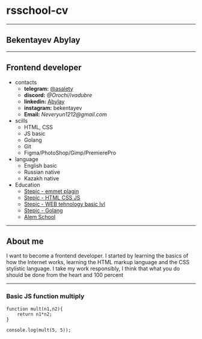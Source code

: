 # rsschool-cv

---

## Bekentayev Abylay

---

## Frontend developer

- contacts
    - **telegram:** [@asalety](https://t.me/asalety)
    - **discord:** _@Orochi/ivadubre_
    - **linkedin:** [Abylay](https://www.linkedin.com/in/abylay-bekentayev-a3491826a/)
    - **instagram:** bekentayev
    - **Email:** _Neveryun1212@gmail.com_
- scills
    - HTML, CSS
    - JS basic
    - Golang
    - Git
    - Figma/PhotoShop/Gimp/PremierePro
- language
    - English basic
    - Russian native
    - Kazakh native
- Education
    - [Stepic - emmet plagin](https://stepik.org/cert/2092034)
    - [Stepic - HTML CSS JS](https://stepik.org/cert/2077884)
    - [Stepic - WEB tehnology basic lvl](https://stepik.org/cert/2053171)
    - [Stepic - Golang](https://stepik.org/cert/1806739)
    - [Alem School](https://alem.school/certificates/alumni/Orochi)
---

## About me

I want to become a frontend developer. I started by learning the basics of how the Internet works, learning the HTML markup language and the CSS stylistic language. I take my work responsibly, I think that what you do should be done from the heart and 100 percent

---

### Basic JS function multiply

```
function mult(n1,n2){
    return n1*n2;
}

console.log(mult(5, 5));
```
